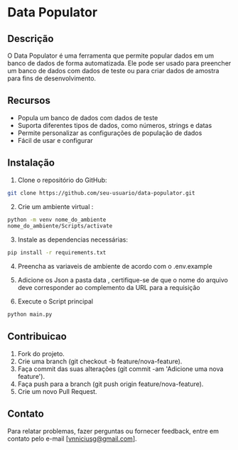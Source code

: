 # Data Populator

## Descrição

O Data Populator é uma ferramenta que permite popular dados em um banco de dados de forma automatizada. Ele pode ser usado para preencher um banco de dados com dados de teste ou para criar dados de amostra para fins de desenvolvimento.

## Recursos

- Popula um banco de dados com dados de teste
- Suporta diferentes tipos de dados, como números, strings e datas
- Permite personalizar as configurações de população de dados
- Fácil de usar e configurar

## Instalação

1. Clone o repositório do GitHub:

```bash
git clone https://github.com/seu-usuario/data-populator.git
```

2. Crie um ambiente virtual :

```bash
python -m venv nome_do_ambiente
nome_do_ambiente/Scripts/activate
```

3. Instale as dependencias necessárias:

```bash
pip install -r requirements.txt
```

4. Preencha as variaveis de ambiente de acordo com o .env.example

5. Adicione os Json a pasta data , certifique-se de que o nome do arquivo deve corresponder ao complemento da URL para a requisição

6. Execute o Script principal

```bash
python main.py
```

## Contribuicao

1. Fork do projeto.
2. Crie uma branch (git checkout -b feature/nova-feature).
3. Faça commit das suas alterações (git commit -am 'Adicione uma nova feature').
4. Faça push para a branch (git push origin feature/nova-feature).
5. Crie um novo Pull Request.

## Contato

Para relatar problemas, fazer perguntas ou fornecer feedback, entre em contato pelo e-mail [vnniciusg@gmail.com].
